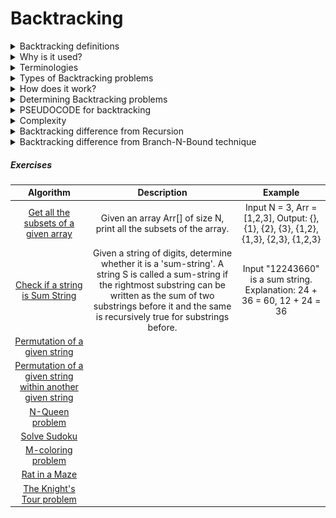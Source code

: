# Backtracking

<details>
<summary>Backtracking definitions</summary>

1. Backtracking is an algorithm approach for finding all the possible solutions by exploring all possible ways.

2. Backtracking is like trying different paths, and when you hit a dead end, you backtrack to the last choice and try a different route. (Dead end means: one of the found solutions turns out to not satisfy the given criteria, so it discards the solution and makes some changes and backtracks again.)

3. Backtracking is a problem-solving algorithmic technique that involves finding a solution incrementally by trying different options and undoing them if they lead to a dead end. When a dead end is reached, the algorithm backtracks to the previous decision point and explores a different path until a solution is found or all possibilities have been exhausted.

4. Is a general algorithm for finding all the solutions to some computational problems, notably constraint satisfaction problems, that incrementally builds possible candidates to the solutions and abandons a candidate as soon as it determines that the candidate cannot possibly be completed to finally become a valid solution. It is an algorithmic-technique for solving problems recursively by trying to build a solution incrementally, one piece at a time, removing those solutions that fail to satisfy the constraints of the problem at any point of time (by time, here, is referred to the time elapsed till reaching any level of the search tree).

</details>

<details>
<summary>Why is it used?</summary>

1. Commonly used in situations where you need to explore multiple possibilities to solve a problem, like searching for a path in a maze or solving puzzles like Sudoku.

</details>

<details>
<summary>Terminologies</summary>

1. Candidate
2. Solution
3. Partial Solution
4. Decision Space
5. Decision Point
6. Feasible Solution
7. Dead End
8. Backtrack
9. Search Space
10. Optimal Solution

</details>

<details>
<summary>Types of Backtracking problems</summary>

1. Decision Problems: We search for a feasible solution.
2. Optimization Problems: We search for the best solution.
3. Enumeration Problems: We find a set of all possible feasible solutions to the problem.

</details>

<details>
<summary>How does it work?</summary>
<img width=500px src="backtracking.png">

- "IS" represents the Initial State where the recursion call starts to find a valid solution.
- "C" represents different Checkpoints for recursive calls.
- "TN" represents Terminal Nodes where no further recursive calls can be made, these nodes act as base case of recursion and we determine whether the current solution is valid or not at this state.

At each checkpoint, our program makes some decisions and move to other checkpoints until it reaches a terminal Node, after determining whether a solution is valid or not, the program starts to revert back to the checkpoints and try to explore other paths. For example in the image TN1...TN5 are the terminal nodes where the solution is not acceptable, while TN6 is the state where we found a valid solution. 

The back arrows in the images shows backtracking in action, where we revert the changes made by some checkpoint.
</details>

<details>
<summary>Determining Backtracking problems</summary>

<details>Generally every constraint satisfaction problem can be solved using backtracking but, Is it optimal to use backtracking every time? Turns out NO, there are a vast number of problem that can be solved using Greedy or Dynamic programming in logarithmic or polynomial time complexity which is far better than exponential complexity of Backtracking. However many problems still exists that can only be solved using Backtracking.</details>

To understand whether a problem is Backtracking based or not, consider a simple problem:

> Imagine you have 3 closed boxes, among which 2 are empty and 1 has a gold coin. Your task is to get the gold coin.

<details>
<summary>Why dynamic programming fails to solve this question?</summary>

Does opening or closing one box has any effect on the other box? Turns out NO, each and every box is independent of each other and opening/closing state of one box can not determine the transition for other boxes. Hence DP fails.

</details>

<details>
<summary>Why greedy fails to solve this question?</summary>

Greedy algorithm chooses a local maxima in order to get global maxima, but in this problem each and every box has equal probability of having a gold coin i.e. 1/3, hence there's no criteria to make a greedy choice.

</details>

<details>
<summary>Why backtracking works?</summary>

Backtracking algorithm is simply brute forcing each and every choice, hence we can one by one choose every box to find the gold coin, If a box is found empty we can close it back which acts as a Backtracking step.

</details>

<h5>Technically, for backtracking problems:</h5>
<ul>
     <li>The algorithm builds a solution by exploring all possible paths created by the choices in the problem, this solution begins with an empty set S = {}.</li>
     <li>Each choice creates a new sub-tree 's' which we add into the set.</li>
     <li>Now there exist two cases:
          <ol>
               <li>(S + s) is a valid set</li>
               <li>(S + s) is not a valid set</li>
          </ol>
     </li>
     <li>In case the set is valid then we further make choices and repeat the process until a solution is found, otherwise we backtrack our decision of including 's' and explore other paths until a solution is found or all the possible paths are exhausted.</li>
</ul>

</details>

<details>
<summary>PSEUDOCODE for backtracking</summary>

```python
def find_solutions(parameters):
     if valid solution:
          store the solution
          return
     for all choice:
          if valid choice:
               apply(choice)
               find_solutions(parameters)
               backtrack(remove choice)
     return
```

</details>

<details>
<summary>Complexity</summary>

Backtracking algorithm is purely brute force therefore in terms of time complexity, it performs very poorly. Generally backtracking can be seen having below mentioned time complexities:

- Exponential (O(K^N))
- Factorial (O(N!))

These complexities are due to the fact that at each state we have multiple choices due to which the number of paths increases and sub-trees expand rapidly.

</details>

<details>
<summary>Backtracking difference from Recursion</summary>

| | |
| :----: | :----: |
|Recursion|Backtracking|
|Recursion doesn't always need backtracking.|Backtracking always uses recursion to solve problems.|
|Solving problems by breaking them into smaller, similar subproblems and solving them recursively.|Solving problems with multiple choices and exploring options systematically, backtracking when needed.|
|Controlled by function calls and call stack.|Managed explicitly with loops and state.|
|Applications of Recursion: Tree and Graph Traversal, Towers of Hanoi, Divide & Conquer algorithms, Merge Sort, Quick Sort and Binary Search.|Applications of Backtracking: N Queen Problem, Rat in a Maze problem, Knight's Tour Problem, Sudoku solver, and Graph Coloring problems.|

</details>

<details>
<summary>Backtracking difference from Branch-N-Bound technique</summary>

| | | |
| :----: | :----: | :----: |
|Parameter|Backtracking|Branch-N-Bound technique|
|Approach|Backtracking is used to find all possible solutions available to a problem. When it realises that is has made a bad choice, it undoes the last choice by backing it up. It searches the state space tree until it has found a solution for the problem.|Branch-n-bound is used to solve optimisation problems. When it realises that it already has a better optimal solution that the pre-solution leads to, it abandons that pre-solution. It completely searches the state space tree to get optimal solution.|
|Traversal|Backtracking traverses the state space tree by DFS (Depth First Search) manner.|Branch-n-bound traverses the tree in any manner. DFS or BFS.|
|Function|Backtracking involves feasibility function.|Branch-n-bound involves a bounding function.|
|Problems|Backtracking is used for solving Decision Problem.|Branch-n-bound is used for solving Optimisation Problem.|
|Searching|In backtracking, the state space tree is searched until the solution is obtained.|In Branch-and-Bound as the optimum solution may be present any where in the state space tree, so the tree need to be searched completely.|
|Efficiency|Backtracking is more efficient.|Backtracking is less efficient.|
|Applications|Useful in solving N-Queen Problem, Sum of subset, Hamilton cycle problem, graph coloring problem.|Useful in solving Knapsack Problem, Travelling Salesman Problem.|
|Solve|Backtracking can solve almost any problem. (chess, sudoku, etc ).|Branch-n-bound cannot solve almost any problem.|

</details>




<h5>Exercises</h5>

|Algorithm|Description|Example|
| :----: | :----: | :----: |
|[Get all the subsets of a given array](./subsetsOfGivenArray/README.md)|Given an array Arr[] of size N, print all the subsets of the array.|Input N = 3, Arr = [1,2,3], Output: {}, {1}, {2}, {3}, {1,2}, {1,3}, {2,3}, {1,2,3}|
|[Check if a string is Sum String](./sumString/README.md)|Given a string of digits, determine whether it is a 'sum-string'. A string S is called a sum-string if the rightmost substring can be written as the sum of two substrings before it and the same is recursively true for substrings before.|Input "12243660" is a sum string. Explanation: 24 + 36 = 60, 12 + 24 = 36|
|[Permutation of a given string](./permutationsString/README.md)| | |
|[Permutation of a given string within another given string](./permutationsStringToString/README.md)| | |
|[N-Queen problem]()| | |
|[Solve Sudoku]()| | |
|[M-coloring problem]()| | |
|[Rat in a Maze]()| | |
|[The Knight's Tour problem]()| | |